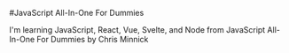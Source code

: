 #JavaScript All-In-One For Dummies

I'm learning JavaScript, React, Vue, Svelte, and Node from JavaScript All-In-One For Dummies by Chris Minnick
